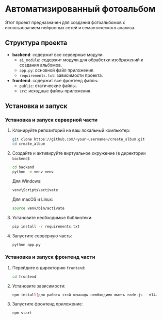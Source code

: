 # Автоматизированный фотоальбом

Этот проект предназначен для создания фотоальбомов с использованием нейронных сетей и семантического анализа.

## Структура проекта

- **backend**: содержит все серверные модули.
  - `ai_module`: содержит модули для обработки изображений и создания альбомов.
  - `app.py`: основной файл приложения.
  - `requirements.txt`: зависимости проекта.
- **frontend**: содержит все фронтенд файлы.
  - `public`: статические файлы.
  - `src`: исходные файлы приложения.

## Установка и запуск

### Установка и запуск серверной части

1. Клонируйте репозиторий на ваш локальный компьютер:
    ```bash
    git clone https://github.com/<your-username>/create_album.git
    cd create_album
    ```

2. Создайте и активируйте виртуальное окружение (в директории `backend`):
    ```bash
    cd backend
    python -m venv venv
    ```

    Для Windows:
    ```bash
    venv\Scripts\activate
    ```

    Для macOS и Linux:
    ```bash
    source venv/bin/activate
    ```

3. Установите необходимые библиотеки:
    ```bash
    pip install -r requirements.txt
    ```

4. Запустите серверную часть:
    ```bash
    python app.py
    ```
### Установка и запуск фронтенд части

1. Перейдите в директорию `frontend`:
    ```bash
    cd frontend
    ```

2. Установите зависимости:
    ```bash
    npm install(для работы этой команды необходимо иметь node.js - v14.21.3 и npm - 6.14.18, либо совместимые с этими версиями)
    ```

3. Запустите фронтенд приложение:
    ```bash
    npm start
    ```

